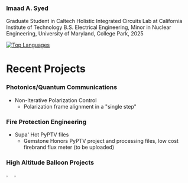 ### Imaad A. Syed

Graduate Student in Caltech Holistic Integrated Circuits Lab at California Institute of Technology
B.S. Electrical Engineering, Minor in Nuclear Engineering, University of Maryland, College Park, 2025

[![Top Languages](https://github-readme-stats.vercel.app/api/top-langs/?username=isyedjr)](https://github.com/isyedjr/github-readme-stats)

# Recent Projects
### Photonics/Quantum Communications
- Non-Iterative Polarization Control
  - Polarization frame alignment in a "single step"
### Fire Protection Engineering
- Supa' Hot PyPTV files
  - Gemstone Honors PyPTV project and processing files, low cost firebrand flux meter (to be uploaded)
### High Altitude Balloon Projects

[<img src="https://img.icons8.com/color/48/000000/linkedin.png" width="3.5%"/>](https://www.linkedin.com/in/imaad-syed-4048b11a9)
<a href="mailto:isyed1@terpmail.umd.edu"> <img src="https://img.icons8.com/fluent/48/000000/gmail.png" width="3.5%"/> </a>

<!--
**isyedjr/isyedjr** is a ✨ _special_ ✨ repository because its `README.md` (this file) appears on your GitHub profile.

Here are some ideas to get you started:

- 🔭 I’m currently working on ...
- 🌱 I’m currently learning ...
- 👯 I’m looking to collaborate on ...
- 🤔 I’m looking for help with ...
- 💬 Ask me about ...
- 📫 How to reach me: ...
- 😄 Pronouns: ...
- ⚡ Fun fact: ...
-->
